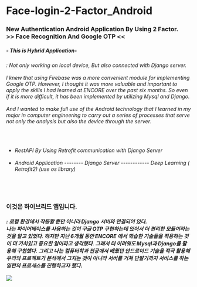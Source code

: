 # Face-login-2-Factor_Android
<h3> New Authentication Android Application By Using 2 Factor. <br>
 >> Face Recognition And Google OTP <<
 
<h5> - This is Hybrid Application- <br>
  <h6> : Not only working on local device, But also connected with Django server. <br>
   <br> I knew that using Firebase was a more convenient module for implementing Google OTP. However, I thought it was more valuable and important to apply the skills I had learned at ENCORE over the past six months. So even if it is more difficult, it has been implemented by utilizing Mysql and Django. 
<br><br>
   And I wanted to make full use of the Android technology that I learned in my major in computer engineering to carry out a series of processes that serve not only the analysis but also the device through the server.
   
   <br><br>
- RestAPI By Using Retrofit communication with Django Server
<br><br>
- Android Application   --------  Django Server ------------ Deep Learning
                    ( Retrofit2)              (use os library)


<br> <br> <h3> 이것은 하이브리드 앱입니다. <br>
 <h5> : 로컬 환경에서 작동할 뿐만 아니라 Django 서버와 연결되어 있다. <br>
  나는 파이어베이스를 사용하는 것이 구글 OTP 구현하는데 있어서 더 편리한 모듈이라는 것을 알고 있었다. 하지만 지난 6개월 동안 ENCORE 에서 학습한 기술들을 적용하는 것이 더 가치있고 중요한 일이라고 생각했다. 그래서 더 어려워도  Mysql과 Django를 활용해 구현했다. 
그리고 나는 컴퓨터학과 전공에서 배웠던 안드로이드 기술을 적극 활용해 우리의 프로젝트가 분석에서 그치는 것이 아니라 서버를 거쳐 단말기까지 서비스를 하는 일련의 프로세스를 진행하고자 했다. <br><br>
<img src="C:\Users\USER\Downloads\회원가입1"/>
